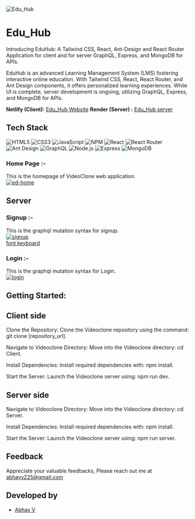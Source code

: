 
![Edu_Hub](https://i.postimg.cc/k53X3jW2/Edu-hub.png)





# Edu_Hub

Introducing EduHub: A Tailwind CSS, React, Ant-Design and React Router Application for client and for
server GraphQL, Express, and MongoDB for APIs.

EduHub is an advanced Learning Management System (LMS) fostering interactive online education. With Tailwind CSS, React, React Router, and Ant Design components, it offers personalized learning experiences. While UI is complete, server development is ongoing, utilizing GraphQL, Express, and MongoDB for APIs.

**Netlify (Client):**  [Edu_Hub Website](https://eduhub225.netlify.app)
**Render (Server) :**  [Edu_Hub server](https://eduhub-t21f.onrender.com/graphql)
## Tech Stack

![HTML5](https://img.shields.io/badge/html5-%23E34F26.svg?style=for-the-badge&logo=html5&logoColor=white) ![CSS3](https://img.shields.io/badge/css3-%231572B6.svg?style=for-the-badge&logo=css3&logoColor=white) ![JavaScript](https://img.shields.io/badge/javascript-%23323330.svg?style=for-the-badge&logo=javascript&logoColor=%23F7DF1E) ![NPM](https://img.shields.io/badge/NPM-%23CB3837.svg?style=for-the-badge&logo=npm&logoColor=white) ![React](https://img.shields.io/badge/react-%2320232a.svg?style=for-the-badge&logo=react&logoColor=%2361DAFB) ![React Router](https://img.shields.io/badge/React_Router-CA4245?style=for-the-badge&logo=react-router&logoColor=white) ![Ant Design](https://img.shields.io/badge/Ant_Design-%230170FE.svg?style=for-the-badge&logo=ant-design&logoColor=white) ![GraphQL](https://img.shields.io/badge/GraphQL-%23E10098.svg?style=for-the-badge&logo=graphql&logoColor=white) ![Node.js](https://img.shields.io/badge/Node.js-%2343853D.svg?style=for-the-badge&logo=node.js&logoColor=white) ![Express](https://img.shields.io/badge/Express.js-%23404d59.svg?style=for-the-badge) ![MongoDB](https://img.shields.io/badge/MongoDB-%234ea94b.svg?style=for-the-badge&logo=mongodb&logoColor=white)


### Home Page :-
This is the homepage of VideoClone web application.
<br>
<a href="https://ibb.co/hfS07qK"><img src="https://i.ibb.co/Vms6jKv/ed-home.png" alt="ed-home" border="0"></a>

## Server
### Signup  :-
This is the graphql mutation syntax for signup.
<br>
<a href="https://ibb.co/tYMkqTH"><img src="https://i.ibb.co/nQsZ7Nw/signup.png" alt="signup" border="0"></a><br /><a target='_blank' href='https://usefulwebtool.com/'>font keyboard</a><br />

### Login  :-
This is the graphql mutation syntax for Login.
<br>
<a href="https://ibb.co/DCd0zDG"><img src="https://i.ibb.co/WyCmGWD/login.png" alt="login" border="0"></a>

## Getting Started:

## Client side
Clone the Repository: Clone the Videoclone repository using the command: git clone [repository_url].

Navigate to Videoclone Directory: Move into the Videoclone directory: cd Client.

Install Dependencies: Install required dependencies with: npm install.

Start the Server: Launch the Videoclone server using: npm run dev.

## Server side
Navigate to Videoclone Directory: Move into the Videoclone directory: cd Server.

Install Dependencies: Install required dependencies with: npm install.

Start the Server: Launch the Videoclone server using: npm run server.

## Feedback

 Appreciate your valuable feedbacks, Please reach out me at abhayv225@gmail.com


## Developed by
- [Abhay V](https://github.com/abii225)

